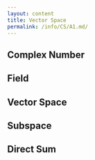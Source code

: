 ```yaml
---
layout: content
title: Vector Space
permalink: /info/CS/A1.md/
---
```

## Complex Number

## Field

## Vector Space

## Subspace

## Direct Sum


